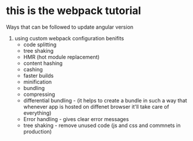 # this is the webpack tutorial

Ways that can be followed to update angular version

1. using custom webpack configuration
    benifits
    - code splitting
    - tree shaking
    - HMR (hot module replacement)
    - content hashing
    - cashing
    - faster builds
    - minification
    - bundling 
    - compressing
    - differential bundling - (it helps to create a bundle in such a way that whenever app is hosted on diffenet browser it'll take care of everything)
    - Error handling - gives clear error messages
    - tree shaking - remove unused code (js and css and commnets in production)
